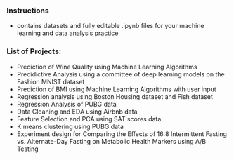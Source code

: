 ### Instructions
- contains datasets and fully editable .ipynb files for your machine learning and data analysis practice
  
### List of Projects:
- Prediction of Wine Quality using Machine Learning Algorithms
- Predidictive Analysis using a committee of deep learning models on the Fashion MNIST dataset 
- Prediction of BMI using Machine Learning Algorithms with user input
- Regression analysis using Boston Housing dataset and Fish dataset
- Regression Analysis of PUBG data
- Data Cleaning and EDA using Airbnb data
- Feature Selection and PCA using SAT scores data
- K means clustering using PUBG data
- Experiment design for Comparing the Effects of 16:8 Intermittent Fasting vs. Alternate-Day Fasting on Metabolic Health Markers using A/B Testing
